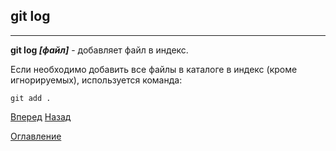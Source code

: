 ## git log
---
**git log *[файл]*** - добавляет файл в индекс.

Если необходимо добавить все файлы в каталоге в индекс (кроме игнорируемых), используется команда:


```bash=
git add .
``` 



[Вперед](./show.md)   [Назад](./commit.md)

[Оглавление](./readme.md)